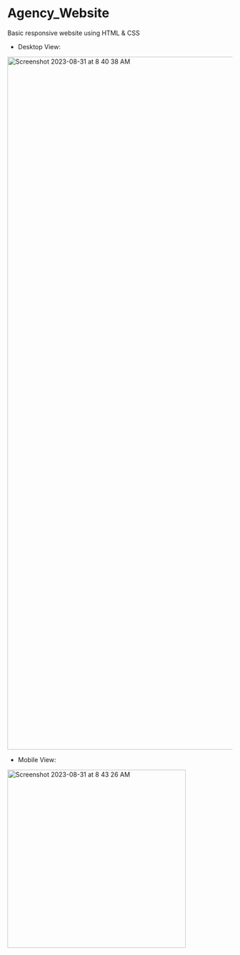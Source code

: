 # Agency_Website
Basic responsive website using HTML & CSS

* Desktop View:
<img width="1552" alt="Screenshot 2023-08-31 at 8 40 38 AM" src="https://github.com/Tanay2804/Agency_Website/assets/99397964/3599639a-5b2b-4b42-adc4-95514e337c05">


* Mobile View:
<img width="399" alt="Screenshot 2023-08-31 at 8 43 26 AM" src="https://github.com/Tanay2804/Agency_Website/assets/99397964/21d722a3-f6cd-49ec-a6b3-5a7979e49141">

